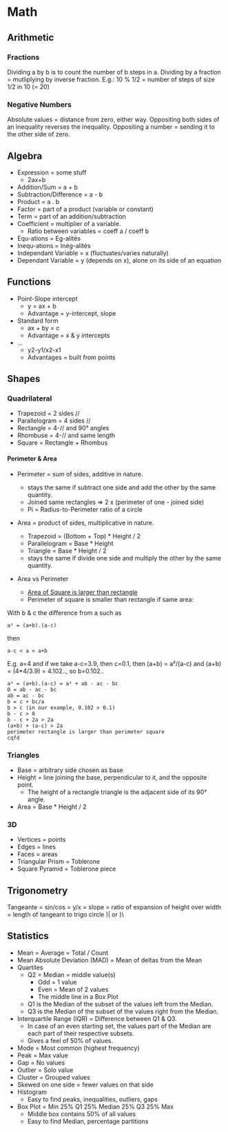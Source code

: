 # Math

## Arithmetic

### Fractions

Dividing a by b is to count the number of b steps in a.
Dividing by a fraction = mutliplying by inverse fraction.
E.g.: 10 % 1/2 = number of steps of size 1/2 in 10 (= 20)

### Negative Numbers

Absolute values = distance from zero, either way.
Oppositing both sides of an inequality reverses the inequality.
Oppositing a number = sending it to the other side of zero.

## Algebra

* Expression = some stuff
  * 2ax+b
* Addition/Sum = a + b
* Subtraction/Difference = a - b
* Product = a . b
* Factor = part of a product (variable or constant)
* Term = part of an addition/subtraction
* Coefficient = multiplier of a variable.
  * Ratio between variables = coeff a / coeff b
* Equ-ations = Eg-alités
* Inequ-ations = Inég-alités
* Independant Variable = x (fluctuates/varies naturally)
* Dependant Variable = y (depends on x), alone on its side of an equation

## Functions

* Point-Slope intercept
  * y = ax + b
  * Advantage = y-intercept, slope
* Standard form
  * ax + by = c
  * Advantage = x & y intercepts
* ...
  * y2-y1/x2-x1
  * Advantages = built from points

## Shapes

### Quadrilateral

* Trapezoid = 2 sides //
* Parallelogram = 4 sides //
* Rectangle = 4-// and 90° angles
* Rhombuse = 4-// and same length
* Square = Rectangle + Rhombus

#### Perimeter & Area

* Perimeter = sum of sides, additive in nature.
  * stays the same if subtract one side and add the other by the same quantity.
  * Joined same rectangles => 2 x (perimeter of one - joined side)
  * Pi = Radius-to-Perimeter ratio of a circle

* Area = product of sides, multiplicative in nature.
  * Trapezoid = (Bottom + Top) * Height / 2
  * Parallelogram = Base * Height
  * Triangle = Base * Height / 2
  * stays the same if divide one side and multiply the other by the same quantity.

* Area vs Perimeter
  * [Area of Square is larger than rectangle](https://math.stackexchange.com/a/1082524)
  * Perimeter of square is smaller than rectangle if same area:
  
With b & c the difference from a such as

    a² = (a+b).(a-c)
  
then

    a-c < a < a+b

E.g. a=4 and if we take a-c=3.9, then c=0.1, then (a+b) = a²/(a-c) and (a+b) = (4*4/3.9) = 4.102.., so b=0.102..

    a² = (a+b).(a-c) = a² + ab - ac - bc
    0 = ab - ac - bc
    ab = ac - bc
    b = c + bc/a
    b > c (in our example, 0.102 > 0.1)
    b - c > 0
    b - c + 2a > 2a
    (a+b) + (a-c) > 2a
    perimeter rectangle is larger than perimeter square
    cqfd

### Triangles

* Base = arbitrary side chosen as base
* Height = line joining the base, perpendicular to it, and the opposite point.
  * The height of a rectangle triangle is the adjacent side of its 90° angle.
* Area = Base * Height / 2

### 3D

* Vertices = points
* Edges = lines
* Faces = areas
* Triangular Prism = Toblerone
* Square Pyramid = Toblerone piece

## Trigonometry

Tangeante = sin/cos = y/x = slope = ratio of expansion of height over width = length of tangeant to trigo circle )| or )\

## Statistics

* Mean = Average = Total / Count
* Mean Absolute Deviation (MAD) = Mean of deltas from the Mean
* Quartiles
  * Q2 = Median = middle value(s)
    * Odd = 1 value
    * Even = Mean of 2 values
    * The middle line in a Box Plot
  * Q1 is the Median of the subset of the values left from the Median.
  * Q3 is the Median of the subset of the values right from the Median.
* Interquartile Range (IQR) = Difference between Q1 & Q3.
  * In case of an even starting set, the values part of the Median are each part of their respective subsets.
  * Gives a feel of 50% of values.
* Mode = Most common (highest frequency)
* Peak = Max value
* Gap = No values
* Outlier = Solo value
* Cluster = Grouped values
* Skewed on one side = fewer values on that side
* Histogram
  * Easy to find peaks, inequalities, outliers, gaps
* Box Plot = Min 25% Q1 25% Median 25% Q3 25% Max
  * Middle box contains 50% of all values
  * Easy to find Median, percentage partitions
